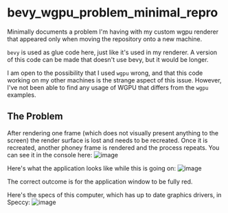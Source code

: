 # bevy_wgpu_problem_minimal_repro

Minimally documents a problem I'm having with my custom wgpu renderer that appeared only when moving the repository onto a new machine.

`bevy` is used as glue code here, just like it's used in my renderer. A version of this code can be made that doesn't use bevy, but it would be longer.

I am open to the possibility that I used `wgpu` wrong, and that this code working on my other machines is the strange aspect of this issue. However, I've not been able to find any usage of WGPU that differs from the `wgpu` examples.

## The Problem

After rendering one frame (which does not visually present anything to the screen) the render surface is lost and needs to be recreated. Once it is recreated, another phoney frame is rendered and the process repeats. You can see it in the console here:
![image](https://user-images.githubusercontent.com/7923357/160262309-f69cb049-5faa-4d20-b15e-e4c145a8f392.png)

Here's what the application looks like while this is going on:
![image](https://user-images.githubusercontent.com/7923357/160262361-908ee059-5290-4fc5-84d7-a4bdf9582243.png)

The correct outcome is for the application window to be fully red.

Here's the specs of this computer, which has up to date graphics drivers, in Speccy:
![image](https://user-images.githubusercontent.com/7923357/160262393-68ed5271-45bd-439e-8709-ab21acaf3eb2.png)
